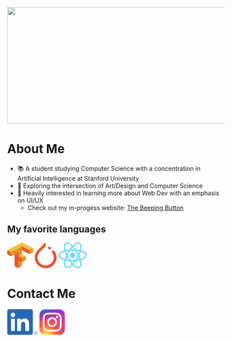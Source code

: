 <img src="./intro.gif" width="1000" height="270">

# About Me
- :books: A student studying Computer Science with a concentration in Artificial Intelligence at Stanford University 
- :art: Exploring the intersection of Art/Design and Computer Science
- :mag_right: Heavily interested in learning more about Web Dev with an emphasis on UI/UX
  - Check out my in-progess website: <a href="">The Beeping Button</a>

## My favorite languages
<a href="https://www.tensorflow.org"><img src="./images/tensorflow.svg.png" width="60" height="60"></a>
<a href="https://pytorch.org"><img src="./images/pytorch.svg.png" width="50" height="60"></a>
<a href="https://react.dev"><img src="./images/reactjs.svg.png" width="67" height="60"></a>


# Contact Me
<a href="https://linkedin.com/jack-michaels"><img src="./images/linkedin.png" width="70" height="60"></a>
<a href="https://instagram.com/jackfm23"><img src="./images/instagram.svg.png" width="60" height="60"></a>
